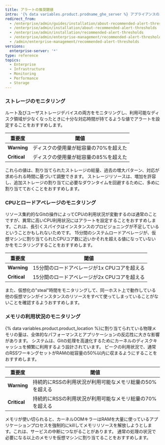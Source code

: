 ```yaml
---
title: アラートの推奨閾値
intro: '{% data variables.product.prodname_ghe_server %} アプライアンスのパフォーマンスに影響を与える前に、システムリソースの問題を通知するようにアラートを設定できます。'
redirect_from:
  - /enterprise/admin/guides/installation/about-recommended-alert-thresholds/
  - /enterprise/admin/installation/about-recommended-alert-thresholds
  - /enterprise/admin/installation/recommended-alert-thresholds
  - /enterprise/admin/enterprise-management/recommended-alert-thresholds
  - /admin/enterprise-management/recommended-alert-thresholds
versions:
  enterprise-server: '*'
type: reference
topics:
  - Enterprise
  - Infrastructure
  - Monitoring
  - Performance
  - Storage
---
```

### ストレージのモニタリング

ルート及びユーザストレージデバイスの両方をモニタリングし、利用可能なディスク領域が少なくなったときに十分な対応時間が持てるような値でアラートを設定することをおすすめします。

| 重要度          | 閾値                   |
| ------------ | -------------------- |
| **Warning**  | ディスクの使用量が総容量の70%を超えた |
| **Critical** | ディスクの使用量が総容量の85%を超えた |

これらの値は、割り当てられたストレージの総量、過去の増大パターン、対応が求められる時間に基づいて調整できます。 ストレージリソースは、増加を許容し、追加ストレージの割り当てに必要なダウンタイムを回避するために、多めに割り当てておくことをおすすめします。

### CPUとロードアベレージのモニタリング

リソース集約的なGitの操作によってCPUの利用状況が変動するのは通常のことですが、異常に高いCPU利用状況にはアラートを設定することをおすすめします。これは、長引くスパイクはインスタンスのプロビジョニングが不足しているということかもしれないためです。 15分間のシステムロードアベレージが、仮想マシンに割り当てられたCPUコア数に近いかそれを超える値になっていないかをモニタリングすることをおすすめします。

| 重要度          | 閾値                         |
| ------------ | -------------------------- |
| **Warning**  | 15分間のロードアベレージが1x CPUコアを超える |
| **Critical** | 15分間のロードアベレージが2x CPUコアを超える |

また、仮想化の"steal"時間をモニタリングして、同一ホスト上で動作している他の仮想マシンがインスタンスのリソースをすべて使ってしまっていることがないことを確認するようおすすめします。

### メモリの利用状況のモニタリング

{% data variables.product.product_location %}に割り当てられている物理メモリの量は、全体的なパフォーマンスとアプリケーションの反応性に大きな影響があります。 システムは、Gitの処理を高速化するためにカーネルのディスクキャッシュを頻繁に利用するよう設計されています。 ピークの利用状況で、通常のRSSワーキングセットがRAMの総容量の50%以内に収まるようにすることをおすすめします。

| 重要度          | 閾値                              |
| ------------ | ------------------------------- |
| **Warning**  | 持続的にRSSの利用状況が利用可能なメモリ総量の50%を超える |
| **Critical** | 持続的にRSSの利用状況が利用可能なメモリ総量の70%を超える |

メモリが使い切られると、カーネルOOMキラーはRAMを大量に使っているアプリケーションプロセスを強制的にkillしてメモリリソースを解放しようとします。これは、サービスの中断につながることがあります。 通常の処理の状況で必要になる以上のメモリを仮想マシンに割り当てることをおすすめします。

